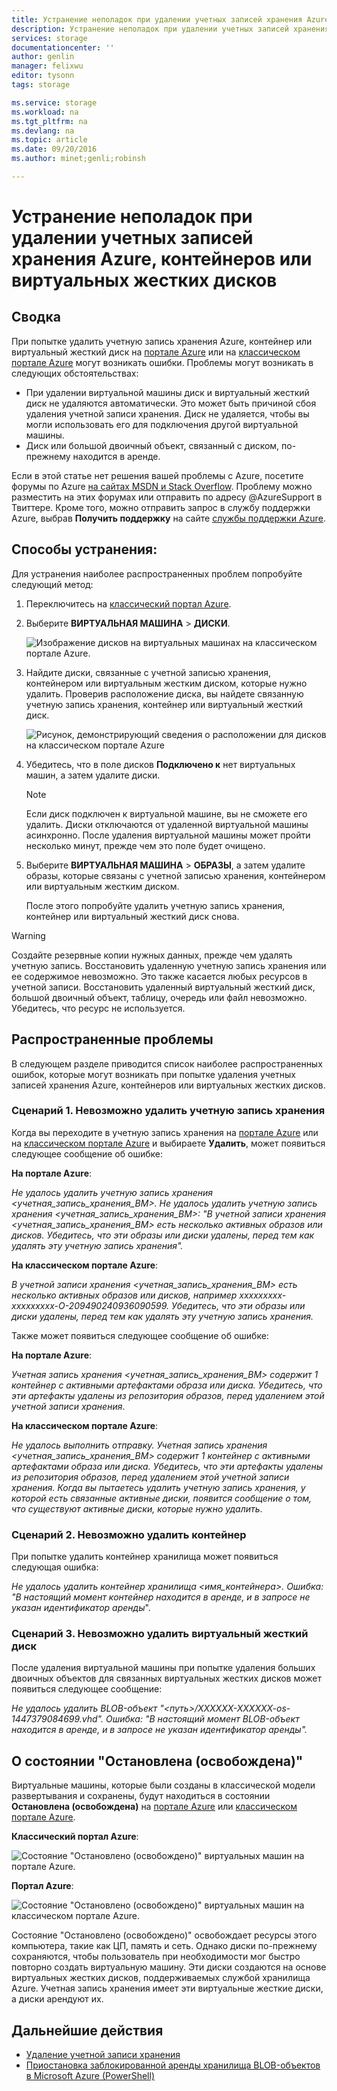```yaml
---
title: Устранение неполадок при удалении учетных записей хранения Azure, контейнеров или виртуальных жестких дисков | Microsoft Docs
description: Устранение неполадок при удалении учетных записей хранения Azure, контейнеров или виртуальных жестких дисков
services: storage
documentationcenter: ''
author: genlin
manager: felixwu
editor: tysonn
tags: storage

ms.service: storage
ms.workload: na
ms.tgt_pltfrm: na
ms.devlang: na
ms.topic: article
ms.date: 09/20/2016
ms.author: minet;genli;robinsh

---
```

# Устранение неполадок при удалении учетных записей хранения Azure, контейнеров или виртуальных жестких дисков
## Сводка
При попытке удалить учетную запись хранения Azure, контейнер или виртуальный жесткий диск на [портале Azure](https://portal.azure.com/) или на [классическом портале Azure](https://manage.windowsazure.com/) могут возникать ошибки. Проблемы могут возникать в следующих обстоятельствах:

* При удалении виртуальной машины диск и виртуальный жесткий диск не удаляются автоматически. Это может быть причиной сбоя удаления учетной записи хранения. Диск не удаляется, чтобы вы могли использовать его для подключения другой виртуальной машины.
* Диск или большой двоичный объект, связанный с диском, по-прежнему находится в аренде.

Если в этой статье нет решения вашей проблемы с Azure, посетите форумы по Azure [на сайтах MSDN и Stack Overflow](https://azure.microsoft.com/support/forums/). Проблему можно разместить на этих форумах или отправить по адресу @AzureSupport в Твиттере. Кроме того, можно отправить запрос в службу поддержки Azure, выбрав **Получить поддержку** на сайте [службы поддержки Azure](https://azure.microsoft.com/support/options/).

## Способы устранения:
Для устранения наиболее распространенных проблем попробуйте следующий метод:

1. Переключитесь на [классический портал Azure](https://manage.windowsazure.com/).
2. Выберите **ВИРТУАЛЬНАЯ МАШИНА** > **ДИСКИ**.
   
    ![Изображение дисков на виртуальных машинах на классическом портале Azure.](./media/storage-cannot-delete-storage-account-container-vhd/VMUI.png)
3. Найдите диски, связанные с учетной записью хранения, контейнером или виртуальным жестким диском, которые нужно удалить. Проверив расположение диска, вы найдете связанную учетную запись хранения, контейнер или виртуальный жесткий диск.
   
    ![Рисунок, демонстрирующий сведения о расположении для дисков на классическом портале Azure](./media/storage-cannot-delete-storage-account-container-vhd/DiskLocation.png)
4. Убедитесь, что в поле дисков **Подключено к** нет виртуальных машин, а затем удалите диски.
   
   > [!NOTE]
   > Если диск подключен к виртуальной машине, вы не сможете его удалить. Диски отключаются от удаленной виртуальной машины асинхронно. После удаления виртуальной машины может пройти несколько минут, прежде чем это поле будет очищено.
   > 
   > 
5. Выберите **ВИРТУАЛЬНАЯ МАШИНА** > **ОБРАЗЫ**, а затем удалите образы, которые связаны с учетной записью хранения, контейнером или виртуальным жестким диском.
   
    После этого попробуйте удалить учетную запись хранения, контейнер или виртуальный жесткий диск снова.

> [!WARNING]
> Создайте резервные копии нужных данных, прежде чем удалять учетную запись. Восстановить удаленную учетную запись хранения или ее содержимое невозможно. Это также касается любых ресурсов в учетной записи. Восстановить удаленный виртуальный жесткий диск, большой двоичный объект, таблицу, очередь или файл невозможно. Убедитесь, что ресурс не используется.
> 
> 

## Распространенные проблемы
В следующем разделе приводится список наиболее распространенных ошибок, которые могут возникать при попытке удаления учетных записей хранения Azure, контейнеров или виртуальных жестких дисков.

### Сценарий 1. Невозможно удалить учетную запись хранения
Когда вы переходите в учетную запись хранения на [портале Azure](https://portal.azure.com/) или на [классическом портале Azure](https://manage.windowsazure.com/) и выбираете **Удалить**, может появиться следующее сообщение об ошибке:

**На портале Azure**:

*Не удалось удалить учетную запись хранения <учетная\_запись\_хранения\_ВМ>. Не удалось удалить учетную запись хранения <учетная\_запись\_хранения\_ВМ>: "В учетной записи хранения <учетная\_запись\_хранения\_ВМ> есть несколько активных образов или дисков. Убедитесь, что эти образы или диски удалены, перед тем как удалять эту учетную запись хранения".*

**На классическом портале Azure**:

*В учетной записи хранения <учетная\_запись\_хранения\_ВМ> есть несколько активных образов или дисков, например xxxxxxxxx- xxxxxxxxx-O-209490240936090599. Убедитесь, что эти образы или диски удалены, перед тем как удалять эту учетную запись хранения.*

Также может появиться следующее сообщение об ошибке:

**На портале Azure**:

*Учетная запись хранения <учетная\_запись\_хранения\_ВМ> содержит 1 контейнер с активными артефактами образа или диска. Убедитесь, что эти артефакты удалены из репозитория образов, перед удалением этой учетной записи хранения*.

**На классическом портале Azure**:

*Не удалось выполнить отправку. Учетная запись хранения <учетная\_запись\_хранения\_ВМ> содержит 1 контейнер с активными артефактами образа или диска. Убедитесь, что эти артефакты удалены из репозитория образов, перед удалением этой учетной записи хранения. Когда вы пытаетесь удалить учетную запись хранения, у которой есть связанные активные диски, появится сообщение о том, что существуют активные диски, которые нужно удалить*.

### Сценарий 2. Невозможно удалить контейнер
При попытке удалить контейнер хранилища может появиться следующая ошибка:

*Не удалось удалить контейнер хранилища <имя\_контейнера>. Ошибка: "В настоящий момент контейнер находится в аренде, и в запросе не указан идентификатор аренды*".

### Сценарий 3. Невозможно удалить виртуальный жесткий диск
После удаления виртуальной машины при попытке удаления больших двоичных объектов для связанных виртуальных жестких дисков может появиться следующее сообщение:

*Не удалось удалить BLOB-объект "<путь>/XXXXXX-XXXXXX-os-1447379084699.vhd". Ошибка: "В настоящий момент BLOB-объект находится в аренде, и в запросе не указан идентификатор аренды".*

## О состоянии "Остановлена (освобождена)"
Виртуальные машины, которые были созданы в классической модели развертывания и сохранены, будут находиться в состоянии **Остановлена (освобождена)** на [портале Azure](https://portal.azure.com/) или [классическом портале Azure](https://manage.windowsazure.com/).

**Классический портал Azure**:

![Состояние "Остановлено (освобождено)" виртуальных машин на портале Azure.](./media/storage-cannot-delete-storage-account-container-vhd/moreinfo2.png)

**Портал Azure**:

![Состояние "Остановлено (освобождено)" виртуальных машин на классическом портале Azure.](./media/storage-cannot-delete-storage-account-container-vhd/moreinfo1.png)

Состояние "Остановлено (освобождено)" освобождает ресурсы этого компьютера, такие как ЦП, память и сеть. Однако диски по-прежнему сохраняются, чтобы пользователь при необходимости мог быстро повторно создать виртуальную машину. Эти диски создаются на основе виртуальных жестких дисков, поддерживаемых службой хранилища Azure. Учетная запись хранения имеет эти виртуальные жесткие диски, а диски арендуют их.

## Дальнейшие действия
* [Удаление учетной записи хранения](storage-create-storage-account.md#delete-a-storage-account)
* [Приостановка заблокированной аренды хранилища BLOB-объектов в Microsoft Azure (PowerShell)](https://gallery.technet.microsoft.com/scriptcenter/How-to-break-the-locked-c2cd6492)

<!---HONumber=AcomDC_0921_2016-->